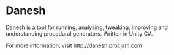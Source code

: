 # Danesh

Danesh is a tool for running, analysing, tweaking, improving and understanding procedural generators. Written in Unity C#.

For more information, visit http://danesh.procjam.com
